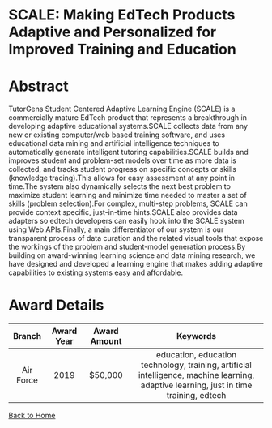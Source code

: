 
SCALE: Making EdTech Products Adaptive and Personalized for Improved Training and Education
===========================================================================================

# Abstract


TutorGens Student Centered Adaptive Learning Engine (SCALE) is a commercially mature EdTech product that represents a breakthrough in developing adaptive educational systems.SCALE collects data from any new or existing computer/web based training software, and uses educational data mining and artificial intelligence techniques to automatically generate intelligent tutoring capabilities.SCALE builds and improves student and problem-set models over time as more data is collected, and tracks student progress on specific concepts or skills (knowledge tracing).This allows for easy assessment at any point in time.The system also dynamically selects the next best problem to maximize student learning and minimize time needed to master a set of skills (problem selection).For complex, multi-step problems, SCALE can provide context specific, just-in-time hints.SCALE also provides data adapters so edtech developers can easily hook into the SCALE system using Web APIs.Finally, a main differentiator of our system is our transparent process of data curation and the related visual tools that expose the workings of the problem and student-model generation process.By building on award-winning learning science and data mining research, we have designed and developed a learning engine that makes adding adaptive capabilities to existing systems easy and affordable.  

# Award Details

|Branch|Award Year|Award Amount|Keywords|
| :---: | :---: | :---: | :---: |
|Air Force|2019|$50,000|education, education technology, training, artificial intelligence, machine learning, adaptive learning, just in time training, edtech|
  
  


[Back to Home](https://github.com/chrischow/dod_sbir_awards)